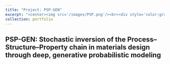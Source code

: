 ```yaml
---
title: "Project: PSP-GEN"
excerpt: "<center><img src='/images/PSP.png'/><br><div style='color:gray'>The PSP-GEN framework</div></center>"
collection: portfolio
---
```


## PSP-GEN: Stochastic inversion of the Process–Structure–Property chain in materials design through deep, generative probabilistic modeling
